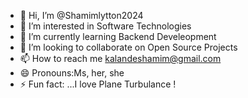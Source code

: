 - 👋 Hi, I’m @Shamimlytton2024
- 👀 I’m interested in Software Technologies
- 🌱 I’m currently learning Backend Develeopment
- 💞️ I’m looking to collaborate on Open Source Projects
- 📫 How to reach me kalandeshamim@gmail.com
- 😄 Pronouns:Ms, her, she
- ⚡ Fun fact: ...I love Plane Turbulance !

<!---
Shamimlytton2024/Shamimlytton2024 is a ✨ special ✨ repository because its `README.md` (this file) appears on your GitHub profile.
You can click the Preview link to take a look at your changes.
--->
